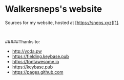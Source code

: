 # Walkersneps's website
Sources for my website, hosted at [https://sneps.xyz][1].

&nbsp;

#####Thanks to:
+ http://yoda.pw
+ https://fielding.keybase.pub
+ https://fontawesome.io
+ https://keybase.pub
+ https://pages.github.com



[1]: https://sneps.xyz "My Website"
